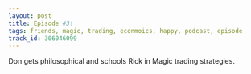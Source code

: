```yaml
---
layout: post
title: Episode #3!
tags: friends, magic, trading, econmoics, happy, podcast, episode
track_id: 306046099
---
```


Don gets philosophical and schools Rick in Magic trading strategies.
